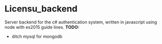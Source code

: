 # Licensu_backend
Server backend for the c# authentication system, written in javascript using node with es2015 guide lines.
<b>TODO:</b>
- ditch mysql for mongodb